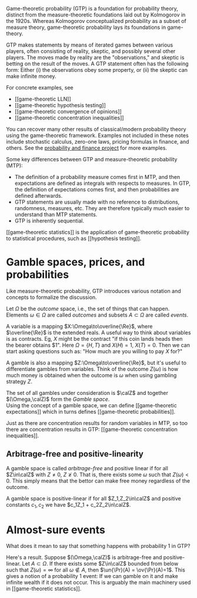 
Game-theoretic probability (GTP) is a foundation for probability theory, distinct from the measure-theoretic foundations laid out by Kolmogorov in the 1920s. Whereas Kolmogorov conceptualized probability as a subset of measure theory, game-theoretic probability lays its foundations in game-theory.  

GTP makes statements by means of iterated games between various players, often consisting of reality, skeptic, and possibly several other players. The moves made by reality are the "observations," and skeptic is betting on the result of the moves. A GTP statement often has the following form: Either (i) the observations obey some property, or (ii) the skeptic can make infinite money. 

For concrete examples, see 
- [[game-theoretic LLN]] 
- [[game-theoretic hypothesis testing]]
- [[game-theoretic convergence of opinions]]
- [[game-theoretic concentration inequalities]]

You can recover many other results of classical/modern probability theory using the game-theoretic framework. Examples not included in these notes include stochastic calculus, zero-one laws, pricing formulas in finance, and others. See the [probability and finance project](http://www.probabilityandfinance.com/articles/index.html) for more examples. 

Some key differences between GTP and measure-theoretic probability (MTP): 
- The definition of a probability measure comes first in MTP, and then expectations are defined as integrals with respects to measures. In GTP, the definition of expectations comes first, and then probabilities are defined afterwards. 
- GTP statements are usually made with no reference to distributions, randomness, measures, etc. They are therefore typically much easier to understand than MTP statements. 
- GTP is inherently sequential. 

[[game-theoretic statistics]] is the application of game-theoretic probability to statistical procedures, such as [[hypothesis testing]].  

# Gamble spaces, prices, and probabilities 

Like measure-theoretic probability, GTP introduces various notation and concepts to formalize the discussion. 

Let $\Omega$ be the _outcome_ space, i.e., the set of things that can happen. Elements $\omega\in\Omega$ are called _outcomes_ and subsets $A\subset \Omega$ are called _events_.   

A variable is a mapping $X:\Omega\to\overline{\Re}$,  where $\overline{\Re}$ is the extended reals. A useful way to think about variables is as contracts. Eg, $X$ might be the contract "if this coin lands heads then the bearer obtains $1". Here $\Omega=\{H,T\}$ and $X(H)=1$, $X(T)=0$. Then we can start asking questions such as: "How much are you willing to pay $X$ for?" 

A gamble is also a mapping $Z:\Omega\to\overline{\Re}$, but it's useful to differentiate gambles from variables. 
Think of the outcome $Z(\omega)$ is how much money is obtained when the outcome is $\omega$ when using gambling strategy $Z$. 

The set of all gambles under consideration is $\calZ$ and together $(\Omega,\calZ)$ form the _Gamble space_.  
Using the concept of a gamble space, we can define [[game-theoretic expectations]] which in turns defines [[game-theoretic probabilities]]. 

Just as there are concentration results for random variables in MTP, so too there are concentration results in GTP: [[game-theoretic concentration inequalities]]. 

## Arbitrage-free and positive-linearity

A gamble space is called _arbitrage-free_ and positive linear if for all $Z\in\calZ$ with $Z\neq 0$, $Z\ngeq 0$. That is, there exists some  $\omega$ such that $Z(\omega)<0$. This simply means that the bettor can make free money regardless of the outcome. 

A gamble space is positive-linear if for all $Z_1,Z_2\in\calZ$ and positive constants $c_1, c_2$ we have $c_1Z_1 + c_2Z_2\in\calZ$. 

# Almost-sure events 

What does it mean to say that something happens with probability 1 in GTP? 

Here's a result. Suppose $(\Omega,\calZ)$ is arbitrage-free and positive-linear. Let $A\subset\Omega$. If there exists some $Z\in\calZ$ bounded from below such that $Z(\omega)=\infty$ for all $\omega\notin A$, then $\un{\Pr}(A) = \ov{\Pr}(A)=1$. 
This gives a notion of a probability 1 event: If we can gamble on it and make infinite wealth if it does not occur. This is arguably the main machinery used in [[game-theoretic statistics]]. 



